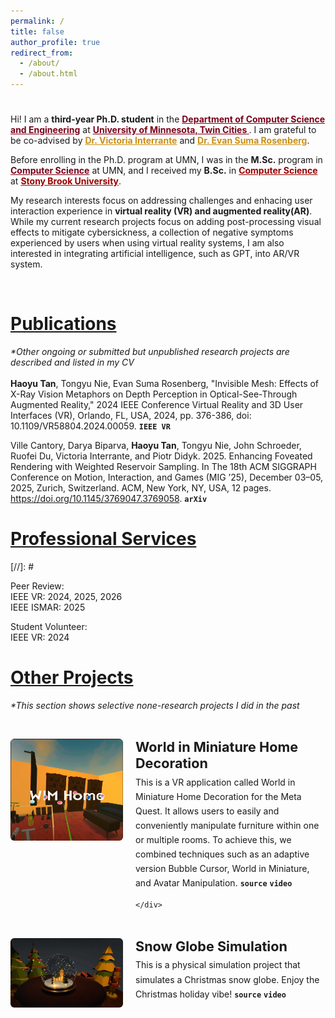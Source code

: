 ```yaml
---
permalink: /
title: false
author_profile: true
redirect_from: 
  - /about/
  - /about.html
---
```

[](#nothing)
======
Hi! I am a **third-year Ph.D. student** in the <a href="https://cse.umn.edu/cs" style="color: #7a0019;font-weight: bold;" target="_blank" rel="noopener noreferrer"> **Department of Computer Science and Engineering**</a> at <a href="https://twin-cities.umn.edu/" style="color: #7a0019;font-weight: bold;" target="_blank" rel="noopener noreferrer"> **University of Minnesota, Twin Cities** </a>. I am grateful to be co-advised by <a href="https://www-users.cse.umn.edu/~interran/" style="color: #c98f14;font-weight: bold;" target="_blank" rel="noopener noreferrer">Dr. Victoria Interrante</a> and <a href="https://cse.umn.edu/cs/evan-suma-rosenberg" style="color: #c98f14;font-weight: bold;" target="_blank" rel="noopener noreferrer">Dr. Evan Suma Rosenberg</a>. 

Before enrolling in the Ph.D. program at UMN, I was in the **M.Sc.** program in <a href="https://cse.umn.edu/cs" style="color: #7a0019;font-weight: bold;" target="_blank" rel="noopener noreferrer">**Computer Science**</a> at UMN, and I received my **B.Sc.** in <a href="https://www.cs.stonybrook.edu/" style="color: #990000;font-weight: bold;" target="_blank" rel="noopener noreferrer">**Computer Science**</a> at <a href="https://www.stonybrook.edu/" style="color: #990000;font-weight: bold;" target="_blank" rel="noopener noreferrer">**Stony Brook University**</a>. 

My research interests focus on addressing challenges and enhacing user interaction experience in **virtual reality (VR) and augmented reality(AR)**. While my current research projects focus on adding post-processing visual effects to mitigate cybersickness, a collection of negative symptoms experienced by users when using virtual reality systems, I am also interested in integrating artificial intelligence, such as GPT, into AR/VR system.


<br>


[Publications](#publications)
======
<span style="font-style: italic;">*Other ongoing or submitted but unpublished research projects are described and listed in my CV</span>
<br>
<br>
**Haoyu Tan**, Tongyu Nie, Evan Suma Rosenberg, "Invisible Mesh: Effects of X-Ray Vision Metaphors on Depth Perception in Optical-See-Through Augmented Reality," 2024 IEEE Conference Virtual Reality and 3D User Interfaces (VR), Orlando, FL, USA, 2024, pp. 376-386, doi: 10.1109/VR58804.2024.00059. 
<a href="https://ieeexplore.ieee.org/abstract/document/10494191" style="font-weight: bold;text-decoration: none;" target="_blank" rel="noopener noreferrer">`IEEE VR`</a> 

Ville Cantory, Darya Biparva, **Haoyu Tan**, Tongyu Nie, John Schroeder, Ruofei Du, Victoria Interrante, and Piotr Didyk. 2025. Enhancing Foveated Rendering with Weighted Reservoir Sampling. In The 18th ACM SIGGRAPH Conference on Motion, Interaction, and Games (MIG ’25), December 03–05, 2025, Zurich, Switzerland. ACM, New York, NY, USA, 12 pages. https://doi.org/10.1145/3769047.3769058.
<a href="https://arxiv.org/abs/2510.03964" style="font-weight: bold;text-decoration: none;" target="_blank" rel="noopener noreferrer">`arXiv`</a>
<br>



[Professional Services](#professional-services)
======
[//]: # <script type="text/javascript" id="clustrmaps" src="//clustrmaps.com/map_v2.js?d=Pwn1vlJUml4eFMQH5sMqT8UKhb6fh1RVMliRJIaabwA&cl=ffffff&w=a"></script>

Peer Review:
<br>
IEEE VR: 2024, 2025, 2026
<br>
IEEE ISMAR: 2025

Student Volunteer:
<br>
IEEE VR: 2024

[Other Projects](#other-projects)
======

<style>
  /* namespaced to avoid clashing with the theme */
  .ap-projects { max-width: 1100px; margin: 0 auto 2rem auto; }
  .ap-projects h1 { margin-bottom: 1rem; }

  .ap-project {
    display: grid;
    grid-template-columns: 180px 1fr;
    gap: 1.25rem;
    align-items: start;
    margin: 1.75rem 0 2rem 0;
  }

  .ap-project .ap-thumb {
    width: 100%;
    max-width: 180px;
  }
  .ap-project .ap-thumb img {
    display: block;
    width: 100%;
    height: auto;
    border-radius: 6px;
    box-shadow: 0 1px 3px rgba(0,0,0,.08);
  }

  .ap-project h2 {
    margin: 0 0 .35rem 0;
    font-size: 1.35rem;
    font-weight: 700;
  }

  .ap-project .ap-desc { margin: 0; line-height: 1.65; }
  .ap-project .ap-links { margin: .35rem 0 0 0; }
  .ap-project .ap-links a {
    text-decoration: none;
    font-weight: 600;
    margin-right: .6rem;
    white-space: nowrap;
  }

  .ap-project .plain-link {   background-color: #f8f8f8;
  border-radius: 3px;
  padding: 0.2em 0.4em;
  font-family: monospace;
  font-size: 0.9em;}

  /* mobile */
  @media (max-width: 640px) {
    .ap-project { grid-template-columns: 1fr; }
    .ap-project .ap-thumb { max-width: 100%; }
  }
</style>

<section class="ap-projects">
  <span style="font-style: italic;">*This section shows selective none-research projects I did in the past</span>
  <br>
  <br>
  <!-- Project 1 -->
  <article class="ap-project">
    <div class="ap-thumb">
      <!-- replace with your image path -->
      <img src="/images/WIMHome.png" alt="A 3D interaction project in VR">
    </div>
    <div class="ap-body">
      <h2>World in Miniature Home Decoration</h2>
      <p class="ap-desc">
        This is a VR application called World in Miniature Home Decoration for the Meta Quest. It allows users to easily and conveniently manipulate furniture within one or multiple rooms. To achieve this, we combined techniques such as an adaptive version Bubble Cursor, World in Miniature, and Avatar Manipulation.
        <a href="https://github.com/Haoyu-Tan/WIMHome" style="font-weight: bold;text-decoration: none;" target="_blank" rel="noopener noreferrer"><code>source</code></a>
        <a href="https://youtu.be/mz_4HhC8xgQ" style="font-weight: bold;text-decoration: none;" target="_blank" rel="noopener noreferrer"><code>video</code></a>
      </p>
      
    </div>
  </article>

  <!-- Project 2 -->
  <article class="ap-project">
    <div class="ap-thumb">
      <img src="/images/SnowGlobe.png" alt="Nurse training VR screenshot">
    </div>
    <div class="ap-body">
      <h2>Snow Globe Simulation</h2>
      <p class="ap-desc">
        This is a physical simulation project that simulates a Christmas snow globe. Enjoy the Christmas  holiday vibe! 
        <a href="https://github.com/Haoyu-Tan/SnowGlobeSimulation" style="font-weight: bold;text-decoration: none;" target="_blank" rel="noopener noreferrer"><code>source</code></a>
        <a href="https://youtu.be/4-0VpZWncjQ" style="font-weight: bold;text-decoration: none;" target="_blank" rel="noopener noreferrer"><code>video</code></a>
      </p>
    </div>
  </article>

  <!-- Duplicate <article> blocks for more projects -->
</section>




<br>